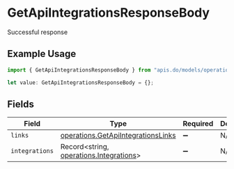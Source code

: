# GetApiIntegrationsResponseBody

Successful response

## Example Usage

```typescript
import { GetApiIntegrationsResponseBody } from "apis.do/models/operations";

let value: GetApiIntegrationsResponseBody = {};
```

## Fields

| Field                                                                                    | Type                                                                                     | Required                                                                                 | Description                                                                              |
| ---------------------------------------------------------------------------------------- | ---------------------------------------------------------------------------------------- | ---------------------------------------------------------------------------------------- | ---------------------------------------------------------------------------------------- |
| `links`                                                                                  | [operations.GetApiIntegrationsLinks](../../models/operations/getapiintegrationslinks.md) | :heavy_minus_sign:                                                                       | N/A                                                                                      |
| `integrations`                                                                           | Record<string, [operations.Integrations](../../models/operations/integrations.md)>       | :heavy_minus_sign:                                                                       | N/A                                                                                      |